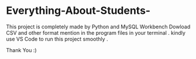 # Everything-About-Students-

This project is completely made by Python and MySQL Workbench 
Dowload CSV and other format mention in the program files in your terminal . 
kindly use VS Code to run this project smoothly . 

Thank You :) 
